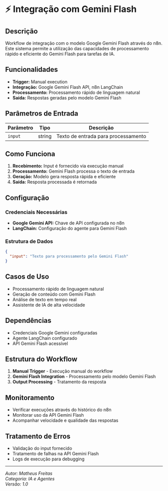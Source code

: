 # ⚡ Integração com Gemini Flash

## Descrição

Workflow de integração com o modelo Google Gemini Flash através do n8n. Este sistema permite a utilização das capacidades de processamento rápido e eficiente do Gemini Flash para tarefas de IA.

## Funcionalidades

- **Trigger:** Manual execution
- **Integração:** Google Gemini Flash API, n8n LangChain
- **Processamento:** Processamento rápido de linguagem natural
- **Saída:** Respostas geradas pelo modelo Gemini Flash

## Parâmetros de Entrada

| Parâmetro | Tipo   | Descrição                    |
| --------- | ------ | ---------------------------- |
| `input`   | string | Texto de entrada para processamento |

## Como Funciona

1. **Recebimento:** Input é fornecido via execução manual
2. **Processamento:** Gemini Flash processa o texto de entrada
3. **Geração:** Modelo gera resposta rápida e eficiente
4. **Saída:** Resposta processada é retornada

## Configuração

### Credenciais Necessárias

- **Google Gemini API:** Chave de API configurada no n8n
- **LangChain:** Configuração do agente para Gemini Flash

### Estrutura de Dados

```json
{
  "input": "Texto para processamento pelo Gemini Flash"
}
```

## Casos de Uso

- Processamento rápido de linguagem natural
- Geração de conteúdo com Gemini Flash
- Análise de texto em tempo real
- Assistente de IA de alta velocidade

## Dependências

- Credenciais Google Gemini configuradas
- Agente LangChain configurado
- API Gemini Flash acessível

## Estrutura do Workflow

1. **Manual Trigger** - Execução manual do workflow
2. **Gemini Flash Integration** - Processamento pelo modelo Gemini Flash
3. **Output Processing** - Tratamento da resposta

## Monitoramento

- Verificar execuções através do histórico do n8n
- Monitorar uso da API Gemini Flash
- Acompanhar velocidade e qualidade das respostas

## Tratamento de Erros

- Validação do input fornecido
- Tratamento de falhas na API Gemini Flash
- Logs de execução para debugging

---

_Autor: Matheus Freitas_  
_Categoria: IA e Agentes_  
_Versão: 1.0_
